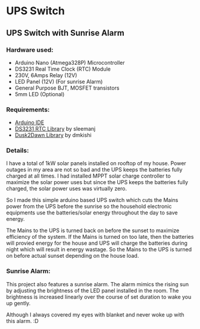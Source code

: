 # UPS Switch

## UPS Switch with Sunrise Alarm

### Hardware used:
- Arduino Nano (Atmega328P) Microcontroller
- DS3231 Real Time Clock (RTC) Module
- 230V, 6Amps Relay (12V)
- LED Panel (12V) (For sunrise Alarm)
- General Purpose BJT, MOSFET transistors
- 5mm LED (Optional)

### Requirements:
- [Arduino IDE](https://www.arduino.cc/en/software "Download Arduino IDE")
- [DS3231 RTC Library](https://github.com/sleemanj/DS3231_Simple "DS3231_Simple") by sleemanj
- [Dusk2Dawn Library](https://github.com/dmkishi/Dusk2Dawn "Dusk2Dawn") by dmkishi

### Details:
I have a total of 1kW solar panels installed on rooftop of my house. Power outages in my area are not so bad and the UPS keeps the batteries fully charged at all times. I had installed MPPT solar charge controller to maximize the solar power uses but since the UPS keeps the batteries fully charged, the solar power uses was virtually zero. 

So I made this simple arduino based UPS switch which cuts the Mains power from the UPS before the sunrise so the household electronic equipments use the batteries/solar energy throughout the day to save energy.

The Mains to the UPS is turned back on before the sunset to maximize efficiency of the system. If the Mains is turned on too late, then the batteries will provied energy for the house and UPS will charge the batteries during night which will result in energy wastage. So the Mains to the UPS is turned on before actual sunset depending on the house load.

### Sunrise Alarm:
This project also features a sunrise alarm. The alarm mimics the rising sun by adjusting the brightness of the LED panel installed in the room. The brightness is increased linearly over the course of set duration to wake you up gently.

Although I always covered my eyes with blanket and never woke up with this alarm. :D
